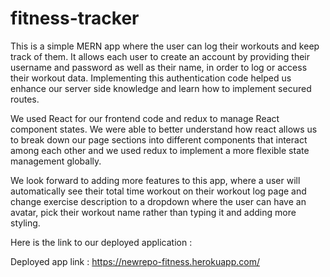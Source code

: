 # fitness-tracker

This is a simple MERN app where the user can log their workouts and keep track of them. It allows each user to create an account by providing their username and password as well as their name, in order to log or access their workout data. Implementing this authentication code helped us enhance our server side knowledge and learn how to implement secured routes.

We used React for our frontend code and redux to manage React component states. We were able to better understand how react allows us to break down our page sections into different components that interact among each other and we used redux to implement a more flexible state management globally.

We look forward to adding more features to this app, where a user will automatically see their total time workout on their workout log page and change exercise description to a dropdown where the user can have an avatar, pick their workout name rather than typing it and adding more styling.

Here is the link to our deployed application :

Deployed app link : https://newrepo-fitness.herokuapp.com/
